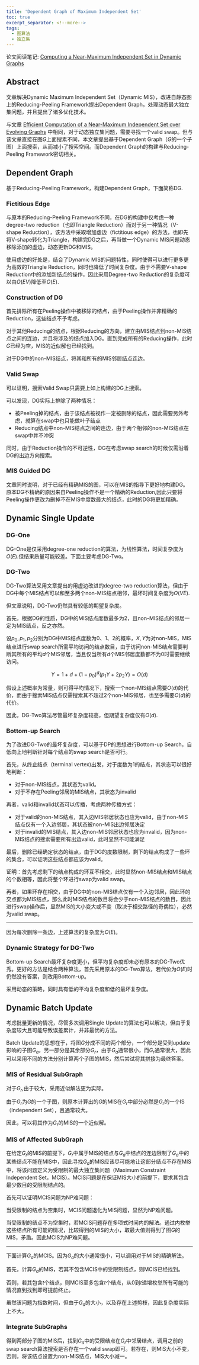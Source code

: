 ```yaml
---
title: 'Dependent Graph of Maximum Independent Set'
toc: true
excerpt_separator: <!--more-->
tags:
  - 图算法
  - 独立集
---
```


论文阅读笔记: [Computing a Near-Maximum Independent Set in Dynamic Graphs](https://ieeexplore.ieee.org/document/8731405)

<!--more-->

## Abstract

文章解决Dynamic Maximum Independent Set（Dynamic MIS），改进自静态图上的Reducing-Peeling Framework提出Dependent Graph，处理动态最大独立集问题，并且提出了诸多优化技术。

与文章 [Efficient Computation of a Near-Maximum Independent Set over Evolving Graphs](https://ieeexplore.ieee.org/abstract/document/8509304) 中相同，对于动态独立集问题，需要寻找一个valid swap。但与该文章直接在图$G$上面搜素不同，本文章提出基于Dependent Graph（$G$的一个子图）上面搜索，从而减小了搜索空间。而Dependent Graph的构建与Reducing-Peeling Framework密切相关。



## Dependent Graph

基于Reducing-Peeling Framework，构建Dependent Graph，下面简称DG.

### Fictitious Edge

与原本的Reducing-Peeling Framework不同，在DG的构建中仅考虑一种degree-two reduction（也即Triangle Reduction）而对于另一种情况（V-shape Reduction），该方法中采取增加虚边（fictitious edge）的方法，也即先将V-shape转化为Triangle，构建完DG之后，再当做一个Dynamic MIS问题动态移除添加的虚边，动态更新DG和MIS。

使用虚边的好处是，结合了Dynamic MIS的问题特性，同时使得可以进行更多更为高效的Triangle Reduction，同时也降低了时间复杂度。由于不需要V-shape Reduction中的添加新结点的操作，因此采用Degree-two Reduction的复杂度可以由$O(EV)$降低至$O(E)$.

### Construction of DG

首先排除所有在Peeling操作中被移除的结点，由于Peeling操作并非精确的Reduction，这些结点不予考虑。

对于其他Reducing的结点，根据Reducing的方向，建立由MIS结点到non-MIS结点之间的连边，并且将涉及的结点加入DG。直到完成所有的Reducing操作，此时$G$已经为空，MIS的近似解也已经找到。

对于DG中的non-MIS结点，将其和所有的MIS邻居结点连边。

### Valid Swap

可以证明，搜索Valid Swap只需要上如上构建的DG上搜索。

可以发现，DG实际上排除了两种情况：

* 被Peeling掉的结点，由于该结点被视作一定被删除的结点，因此需要另外考虑，就算在swap中也只能做叶子结点
* Reducing结点中non-MIS结点之间的连边，由于两个相邻的non-MIS结点在swap中并不冲突

同时，由于Reduction操作的不可逆性，DG在考虑swap search的时候仅需沿着DG的出边方向搜索。

### MIS Guided DG

文章同时说明，对于已经有精确MIS的图，可以在MIS的指导下更好地构建DG。原本DG不精确的原因来自Peeling操作不是一个精确的Reduction,因此只要将Peeling操作更改为删掉不在MIS中度数最大的结点，此时的DG将更加精确。



## Dynamic Single Update 

### DG-One

DG-One是仅采用degree-one reduction的算法，为线性算法，时间复杂度为$O(E)$.但结果质量可能较差。下面主要考虑DG-Two。

### DG-Two

DG-Two算法采用文章提出的用虚边改进的degree-two reduction算法，但由于DG中每个MIS结点可以和至多两个non-MIS结点相邻，最坏时间复杂度为$O(VE)$.

但文章说明，DG-Two仍然具有较低的期望复杂度。

首先，根据DG的性质，DG中的MIS结点度数最多为2，且non-MIS结点的邻居一定为MIS结点，反之亦然。

设$p_0,p_1,p_2$分别为DG中MIS结点度数为0、1、2的概率，$X,Y$为对non-MIS，MIS结点进行swap search所需平均访问的结点数目，由于访问non-MIS结点需要判断其所有的平均$d$个MIS邻居，当且仅当所有$d$个MIS邻居度数都不为0时需要继续访问。


$$
Y = 1+d +(1-p_0)^d (p_1Y+2p_2Y) =O(d)
$$


假设上述概率为常量，则可得平均情况下，搜索一个non-MIS结点需要$O(d)$的代价，而由于搜索MIS结点仅需搜索其不超过2个non-MIS邻居，也至多需要$O(d)$的代价。

因此，DG-Two算法尽管最坏复杂度较高，但期望复杂度仅有$O(d)$.

### Bottom-up Search

为了改进DG-Two的最坏复杂度，可以基于DP的思想进行Bottom-up Search，自低向上地判断针对每个结点的swap search是否可行。

首先，从终止结点（terminal vertex)出发，对于度数为1的结点，其状态可以很好地判断：

* 对于non-MIS结点，其状态为valid。
* 对于不存在Peeling邻居的MIS结点，其状态为invalid

再者，valid和invalid状态可以传播，考虑两种传播方式：

* 对于valid的non-MIS结点，其入边MIS邻居状态也应为valid，由于non-MIS结点仅有一个入边邻居，其状态被non-MIS出边邻居决定
* 对于invalid的MIS结点，其入边non-MIS邻居状态也应为invalid，因为non-MIS结点的搜索需要所有出边valid，此时显然不可能满足

最后，删除已经确定状态的结点，由于DG的度数限制，剩下的结点构成了一些环的集合，可以证明这些结点都应该为valid。

证明：首先考虑剩下的结点构成的环互不相交，此时显然non-MIS结点和MIS结点的个数相等，因此将整个环进行swap为valid swap。

再者，如果环存在相交，由于DG中的non-MIS结点仅有一个入边邻居，因此环的交点都为MIS结点，那么此时MIS结点的数目将会少于non-MIS结点的数目，因此进行swap操作后，显然MIS的大小变大或不变（取决于相交路径的奇偶性），必然为valid swap。

---

因为每次删除一条边，上述算法的复杂度为$O(E)$。

### Dynamic Strategy for DG-Two

Bottom-up Search最坏复杂度更小，但平均复杂度却未必有原本的DG-Two优秀。更好的方法是结合两种算法，首先采用原本的DG-Two算法，若代价为$O(E)$时仍然没有答案，则改用Bottom-up。

采用动态的策略，同时具有低的平均复杂度和低的最坏复杂度。



## Dynamic Batch Update

考虑批量更新的情况，尽管多次调用Single Update的算法也可以解决，但由于复杂度较大且可能导致误差累计，并非最优的方法。

Batch Update的思想在于，将图$G$分成不同的两个部分，一个部分是受到update影响的子图$G_a$，另一部分是其余部分$G_r$，由于$G_a$通常很小，而$G_r$通常很大，因此可以采用不同的方法分别计算两个子图的MIS，然后尝试将其拼接为最终答案。

### MIS of Residual SubGraph

对于$G_r$,由于较大，采用近似解法更为实际。

由于$G_r$为$G$的一个子图，则原本计算出的$G$的MIS在$G_r$中部分必然是$G_r$的一个IS（Independent Set），且通常较大。

因此，可以将其作为$G_r$的MIS的一个近似解。

### MIS of Affected SubGraph

在给定$G_r$的MIS的前提下，$G_r$中属于MIS的结点与$G_a$中结点的连边限制了$G_a$中的某些结点不能在MIS中，因此寻找$G_a$的MIS应该尽可能地让这部分结点不存在MIS中，将该问题定义为受限制的最大独立集问题（Maximum Constraint Independent Set，MCIS）。MCIS问题是在保证MIS大小的前提下，要求其包含最少数目的受限制结点的。

首先可以证明MCIS问题为NP难问题：

当受限制的结点为空集时，MCIS问题退化为MIS问题，显然为NP难问题。

当受限制的结点不为空集时，若MCIS问题存在多项式时间内的解法。通过内枚举这些结点所有可能的情况，比较得到的MIS的大小，取最大值则得到了图$G$的MIS，矛盾。因此MCIS为NP难问题。

---

下面计算$G_a$的MCIS。因为$G_a$的大小通常很小，可以调用对于MIS的精确解法。

首先，计算$G_a$的MIS，若其不包含MCIS中的受限制结点，则MCIS已经找到。

否则，若其包含$t$个结点，则MCIS至多包含$t$个结点，从0到$t$递增枚举所有可能的情况直到找到即可提前终止。

虽然该问题为指数时间，但由于$G_a$的大小，以及存在上述剪枝，因此复杂度实际上不大。

### Integrate SubGraphs

得到两部分子图的MIS后，找到$G_a$中的受限结点在$G_r$中邻居结点，调用之前的swap search算法搜索是否存在一个valid swap即可。若存在，则MIS大小不变，否则，将该结点设置为non-MIS结点，MIS大小减一。



